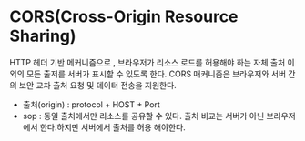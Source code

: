 # CORS(Cross-Origin Resource Sharing)
HTTP 헤더 기반 메커니즘으로 , 브라우저가 리소스 로드를 허용해야 하는 자체 출처 이외의 모든 출저를 서버가 표시할 수 있도록 한다.
CORS 매커니즘은 브라우저와 서버 간의 보안 교차 출처 요청 및 데이터 전송을 지원한다.
* 출처(origin) : protocol + HOST + Port  
* sop : 동일 출처에서만 리소스를 공유할 수 있다.
출처 비교는 서버가 아닌 브라우저에서 한다.하지만 서버에서 출처를 허용 해야한다.